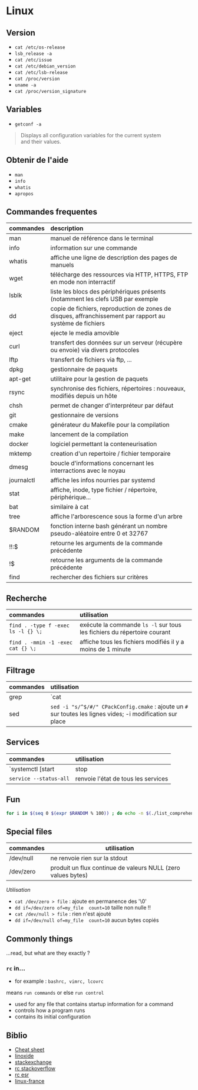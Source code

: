 # Linux

## Version

- ```cat /etc/os-release```
- ```lsb_release -a```
- ```cat /etc/issue```
- ```cat /etc/debian_version```
- ```cat /etc/lsb-release```
- ```cat /proc/version```
- ```uname -a```
- ```cat /proc/version_signature```

## Variables

- `getconf -a`

> Displays all configuration variables for the current system \
> and their values.

## Obtenir de l'aide

- `man`
- `info`
- `whatis`
- `apropos`

## Commandes frequentes

|commandes|description|
|:---------|:-----------|
|man|manuel de référence dans le terminal|
|info|information sur une commande|
|whatis|affiche une ligne de description des pages de manuels|
|wget|télécharge des ressources via HTTP, HTTPS, FTP en mode non interractif|
|lsblk|liste les blocs des périphériques présents (notamment les clefs USB par exemple|
|dd|copie de fichiers, reproduction de zones de disques, affranchissement par rapport au système de fichiers|
|eject|ejecte le media amovible|
|curl|transfert des données sur un serveur (récupère ou envoie) via divers protocoles|
|lftp|transfert de fichiers via ftp, ...|
|dpkg|gestionnaire de paquets|
|apt-get|utilitaire pour la gestion de paquets|
|rsync|synchronise des fichiers, répertoires : nouveaux, modifiés depuis un hôte|
|chsh|permet de changer d'interpréteur par défaut|
|git|gestionnaire de versions|
|cmake|générateur du Makefile pour la compilation|
|make|lancement de la compilation|
|docker|logiciel permettant la conteneurisation|
|mktemp|creation d'un repertoire / fichier temporaire|
|dmesg|boucle d'informations concernant les interractions avec le noyau|
|journalctl|affiche les infos nourries par systemd|
|stat|affiche, inode, type fichier / répertoire, périphérique...|
|bat|similaire à cat|
|tree|affiche l'arborescence sous la forme d'un arbre|
|$RANDOM|fonction interne bash générant un nombre pseudo-aléatoire entre 0 et 32767|
|!!:$|retourne les arguments de la commande précédente|
|!$|retourne les arguments de la commande précédente|
|find|rechercher des fichiers sur critères|

## Recherche

|commandes|utilisation|
|:---------|:-----------|
|`find . -type f -exec ls -l {} \;`|exécute la commande `ls -l` sur tous les fichiers du répertoire courant|
|`find . -mmin -1 -exec cat {} \;`|affiche tous les fichiers modifiés il y a moins de 1 minute|

## Filtrage

|commandes|utilisation|
|:---------|:-----------|
|grep|`cat <file> | grep "\S"` : supprime toutes les lignes vides|
|sed|`sed -i "s/^$/#/" CPackConfig.cmake` : ajoute un `#` sur toutes les lignes vides; -i modification sur place|

## Services

|commandes|utilisation|
|:---------|:-----------|
|`systemctl [start|stop|status|enable|disable|is-enabled] <nom_service>.service` | actions sur un service `<nom_service>` (enable : at boot time)|
|`service --status-all`|renvoie l'état de tous les services|

## Fun

```bash
for i in $(seq 0 $(expr $RANDOM % 100)) ; do echo -n $(./list_comprehension_2.py) ; done ; echo
```

## Special files

|commandes|utilisation|
|---------|-----------|
|/dev/null|ne renvoie rien sur la stdout|
|/dev/zero|produit un flux continue de valeurs NULL (zero values bytes)

_Utilisation_

- `cat /dev/zero > file` : ajoute en permanence des '\0'
- `dd if=/dev/zero of=my_file  count=10` taille non nulle !!
- `cat /dev/null > file` : rien n'est ajouté
- `dd if=/dev/null of=my_file  count=10` aucun bytes copiés

## Commonly things

...read, but what are they exactly ?

### `rc` in...

- for example : `bashrc, vimrc, lcovrc`

means `run commands` or else `run control`

- used for any file that contains startup information for a command
- controls how a program runs 
- contains its initial configuration

## Biblio

- [Cheat sheet](http://cb.vu/unixtoolbox.xhtml)
- [linoxide](https://linoxide.com/linux-how-to/enable-disable-services-ubuntu-systemd-upstart/)
- [stackexchange](https://unix.stackexchange.com/questions/254384/difference-between-dev-null-and-dev-zero)
- [rc stackoverflow](https://superuser.com/questions/173165/what-does-the-rc-in-bashrc-etc-mean)
- [rc esr](http://www.catb.org/~esr/writings/taoup/html/ch10s03.html)
- [linux-france](http://www.linux-france.org/article/memo/node126.html)
